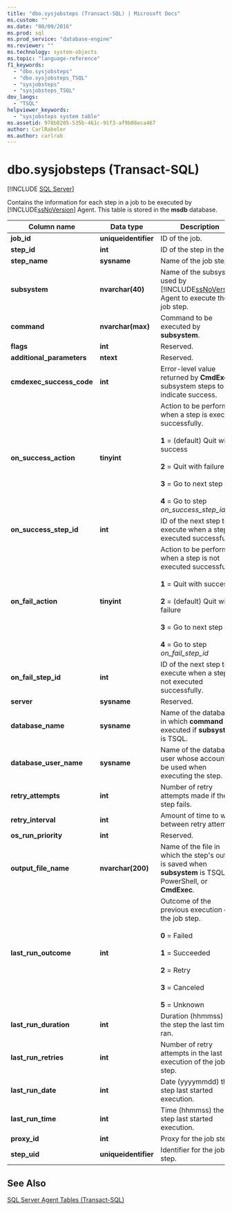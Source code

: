 ```yaml
---
title: "dbo.sysjobsteps (Transact-SQL) | Microsoft Docs"
ms.custom: ""
ms.date: "08/09/2016"
ms.prod: sql
ms.prod_service: "database-engine"
ms.reviewer: ""
ms.technology: system-objects
ms.topic: "language-reference"
f1_keywords: 
  - "dbo.sysjobsteps"
  - "dbo.sysjobsteps_TSQL"
  - "sysjobsteps"
  - "sysjobsteps_TSQL"
dev_langs: 
  - "TSQL"
helpviewer_keywords: 
  - "sysjobsteps system table"
ms.assetid: 978b8205-535b-461c-91f3-af9b08eca467
author: CarlRabeler
ms.author: carlrab
---
```

# dbo.sysjobsteps (Transact-SQL)
[!INCLUDE [SQL Server](../../includes/applies-to-version/sqlserver.md)]

  Contains the information for each step in a job to be executed by [!INCLUDE[ssNoVersion](../../includes/ssnoversion-md.md)] Agent. This table is stored in the **msdb** database.  
  
|Column name|Data type|Description|  
|-----------------|---------------|-----------------|  
|**job_id**|**uniqueidentifier**|ID of the job.|  
|**step_id**|**int**|ID of the step in the job.|  
|**step_name**|**sysname**|Name of the job step.|  
|**subsystem**|**nvarchar(40)**|Name of the subsystem used by [!INCLUDE[ssNoVersion](../../includes/ssnoversion-md.md)] Agent to execute the job step.|  
|**command**|**nvarchar(max)**|Command to be executed by **subsystem**.|  
|**flags**|**int**|Reserved.|  
|**additional_parameters**|**ntext**|Reserved.|  
|**cmdexec_success_code**|**int**|Error-level value returned by **CmdExec** subsystem steps to indicate success.|  
|**on_success_action**|**tinyint**|Action to be performed when a step is executed successfully.<br /><br /> **1** = (default) Quit with success<br /><br /> **2** = Quit with failure<br /><br /> **3** = Go to next step<br /><br /> **4** = Go to step _on_success_step_id_|
|**on_success_step_id**|**int**|ID of the next step to execute when a step is executed successfully.|  
|**on_fail_action**|**tinyint**|Action to be performed when a step is not executed successfully.<br /><br /> **1** = Quit with success<br /><br /> **2** = (default) Quit with failure<br /><br /> **3** = Go to next step<br /><br /> **4** = Go to step _on_fail_step_id_|
|**on_fail_step_id**|**int**|ID of the next step to execute when a step is not executed successfully.|  
|**server**|**sysname**|Reserved.|  
|**database_name**|**sysname**|Name of the database in which **command** is executed if **subsystem** is TSQL.|  
|**database_user_name**|**sysname**|Name of the database user whose account will be used when executing the step.|  
|**retry_attempts**|**int**|Number of retry attempts made if the step fails.|  
|**retry_interval**|**int**|Amount of time to wait between retry attempts.|  
|**os_run_priority**|**int**|Reserved.|  
|**output_file_name**|**nvarchar(200)**|Name of the file in which the step's output is saved when **subsystem** is TSQL, PowerShell, or **CmdExec**_._|  
|**last_run_outcome**|**int**|Outcome of the previous execution of the job step.<br /><br /> **0** = Failed<br /><br /> **1** = Succeeded<br /><br /> **2** = Retry<br /><br /> **3** = Canceled<br /><br /> **5** = Unknown|  
|**last_run_duration**|**int**|Duration (hhmmss) of the step the last time it ran.|  
|**last_run_retries**|**int**|Number of retry attempts in the last execution of the job step.|  
|**last_run_date**|**int**|Date (yyyymmdd) the step last started execution.|  
|**last_run_time**|**int**|Time (hhmmss) the step last started execution.|  
|**proxy_id**|**int**|Proxy for the job step.|  
|**step_uid**|**uniqueidentifier**|Identifier for the job step.|  
  
## See Also  
 [SQL Server Agent Tables &#40;Transact-SQL&#41;](../../relational-databases/system-tables/sql-server-agent-tables-transact-sql.md)  
  
  
